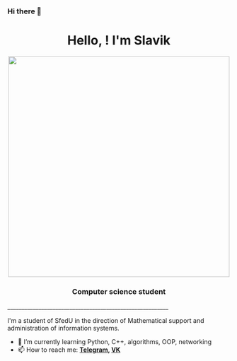 ### Hi there 👋

<h1 align="center"> Hello, ! I'm Slavik</h1>
<div id="header" align="center">
  <img src="https://media.tenor.com/X4i9UfhS69QAAAAC/ed-cowboy.gif" width="500"/>
</div>
<h3 align="center">Computer science student</h3>
_________________________________________________________


I'm a student of SfedU in the direction of Mathematical support and administration of information systems.
- 🌱 I’m currently learning Python, C++, algorithms, OOP, networking
- 📫 How to reach me:  **[Telegram](https://t.me/Black_Homethat), [VK](https://vk.com/tihonov2003)**

<!--
**givemeapassword/givemeapassword** is a ✨ _special_ ✨ repository because its `README.md` (this file) appears on your GitHub profile.

Here are some ideas to get you started:

- 🔭 I’m currently working on ...
- 🌱 I’m currently learning ...
- 👯 I’m looking to collaborate on ...
- 🤔 I’m looking for help with ...
- 💬 Ask me about ...
- 📫 How to reach me: ...
- 😄 Pronouns: ...
- ⚡ Fun fact: ...
-->
